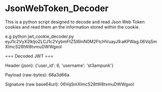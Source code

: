 # JsonWebToken_Decoder
This is a python script designed to decode and read Json Web Token cookies and read them an the information stored within the cookie.

e.g 
python jwt_cookie_decoder.py eyJ1c2VyX2lkIjo2LCJ1c2VybmFtZSI6InN0M2FtcHVuayJ9.aKPWag.06VqSmXImcS28tW8tvmuDWWgxoI 

=== Decoded JWT ===

Header (json): {'user_id': 6, 'username': 'st3ampunk'}

Payload (raw-bytes): 68a3d66a

Signature (raw base64url): 06VqSmXImcS28tW8tvmuDWWgxoI
